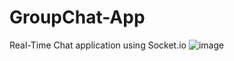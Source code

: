 # GroupChat-App
Real-Time Chat application using Socket.io
![image](https://user-images.githubusercontent.com/87616124/185693346-5541b78f-795a-4e7c-8619-df2505a83d89.png)
